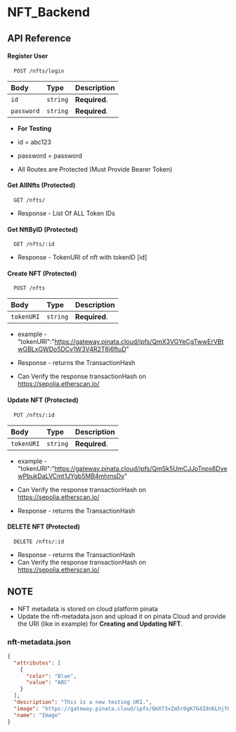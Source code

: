 
# NFT_Backend

## API Reference

#### Register User

```http
  POST /nfts/login
```

| Body  | Type     | Description                |
| :-------- | :------- | :------------------------- |
| `id` | `string` | **Required**. |
| `password` | `string` | **Required**. |

- **For Testing** 
- id = abc123
- password = password

- All Routes are Protected (Must Provide Bearer Token)

#### Get AllNfts (Protected)

```http
  GET /nfts/
```

- Response - List Of ALL Token IDs

#### Get NftByID (Protected)

```http
  GET /nfts/:id
```
- Response - TokenURI of nft with tokenID [id]
#### Create NFT (Protected)

```http
  POST /nfts
```
| Body  | Type     | Description                |
| :-------- | :------- | :------------------------- |
| `tokenURI` | `string` | **Required**. |

- example - "tokenURI":"https://gateway.pinata.cloud/ipfs/QmX3VGYeCgTwwErVBtwGBLxGWDo5DCv1W3V4R2T6j6ftuD"

- Response - returns the TransactionHash 
- Can Verify the response transactionHash on https://sepolia.etherscan.io/

#### Update NFT (Protected)
```http
  PUT /nfts/:id
```
| Body  | Type     | Description                |
| :-------- | :------- | :------------------------- |
| `tokenURI` | `string` | **Required**. |

- example - "tokenURI":"https://gateway.pinata.cloud/ipfs/QmSk5UmCJJoTnps6DyewPbukDaLVCmt1JYgb5MB4mhmsDy"
- Can Verify the response transactionHash on https://sepolia.etherscan.io/

- Response - returns the TransactionHash 
#### DELETE NFT (Protected)
```http
  DELETE /nfts/:id
```
- Response - returns the TransactionHash 
- Can Verify the response transactionHash on https://sepolia.etherscan.io/


## NOTE
- NFT metadata is stored on cloud platform pinata
- Update the nft-metadata.json and upload it on pinata Cloud and provide the URI (like in example) for **Creating and Updating NFT**.
### nft-metadata.json
```json
{
  "attributes": [
    {
      "color": "Blue",
      "value": "ABC"
    }
  ],
  "description": "This is a new testing URI.",
  "image": "https://gateway.pinata.cloud/ipfs/QmX73xZm5rDgK7G4ZdnKLhjYL6kxATVAV5fGT2NkyhtMrw",
  "name": "Image"
}

```
